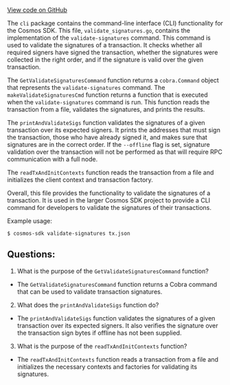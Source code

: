 [View code on GitHub](https://github.com/cosmos/cosmos-sdk.git/x/auth/client/cli/validate_sigs.go)

The `cli` package contains the command-line interface (CLI) functionality for the Cosmos SDK. This file, `validate_signatures.go`, contains the implementation of the `validate-signatures` command. This command is used to validate the signatures of a transaction. It checks whether all required signers have signed the transaction, whether the signatures were collected in the right order, and if the signature is valid over the given transaction. 

The `GetValidateSignaturesCommand` function returns a `cobra.Command` object that represents the `validate-signatures` command. The `makeValidateSignaturesCmd` function returns a function that is executed when the `validate-signatures` command is run. This function reads the transaction from a file, validates the signatures, and prints the results.

The `printAndValidateSigs` function validates the signatures of a given transaction over its expected signers. It prints the addresses that must sign the transaction, those who have already signed it, and makes sure that signatures are in the correct order. If the `--offline` flag is set, signature validation over the transaction will not be performed as that will require RPC communication with a full node. 

The `readTxAndInitContexts` function reads the transaction from a file and initializes the client context and transaction factory. 

Overall, this file provides the functionality to validate the signatures of a transaction. It is used in the larger Cosmos SDK project to provide a CLI command for developers to validate the signatures of their transactions. 

Example usage:
```
$ cosmos-sdk validate-signatures tx.json
```
## Questions: 
 1. What is the purpose of the `GetValidateSignaturesCommand` function?
- The `GetValidateSignaturesCommand` function returns a Cobra command that can be used to validate transaction signatures.

2. What does the `printAndValidateSigs` function do?
- The `printAndValidateSigs` function validates the signatures of a given transaction over its expected signers. It also verifies the signature over the transaction sign bytes if offline has not been supplied.

3. What is the purpose of the `readTxAndInitContexts` function?
- The `readTxAndInitContexts` function reads a transaction from a file and initializes the necessary contexts and factories for validating its signatures.